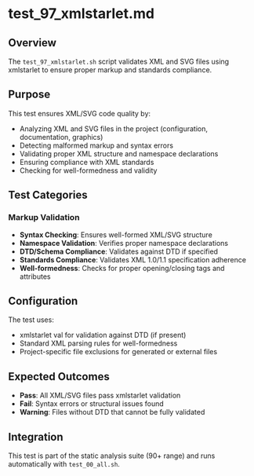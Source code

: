 # test_97_xmlstarlet.md

## Overview

The `test_97_xmlstarlet.sh` script validates XML and SVG files using xmlstarlet to ensure proper markup and standards compliance.

## Purpose

This test ensures XML/SVG code quality by:

- Analyzing XML and SVG files in the project (configuration, documentation, graphics)
- Detecting malformed markup and syntax errors
- Validating proper XML structure and namespace declarations
- Ensuring compliance with XML standards
- Checking for well-formedness and validity

## Test Categories

### Markup Validation

- **Syntax Checking**: Ensures well-formed XML/SVG structure
- **Namespace Validation**: Verifies proper namespace declarations
- **DTD/Schema Compliance**: Validates against DTD if specified
- **Standards Compliance**: Validates XML 1.0/1.1 specification adherence
- **Well-formedness**: Checks for proper opening/closing tags and attributes

## Configuration

The test uses:

- xmlstarlet val for validation against DTD (if present)
- Standard XML parsing rules for well-formedness
- Project-specific file exclusions for generated or external files

## Expected Outcomes

- **Pass**: All XML/SVG files pass xmlstarlet validation
- **Fail**: Syntax errors or structural issues found
- **Warning**: Files without DTD that cannot be fully validated

## Integration

This test is part of the static analysis suite (90+ range) and runs automatically with `test_00_all.sh`.